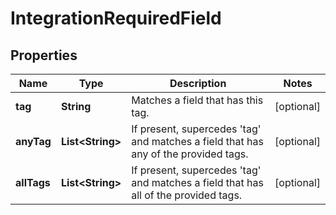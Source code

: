 # IntegrationRequiredField

## Properties
Name | Type | Description | Notes
------------ | ------------- | ------------- | -------------
**tag** | **String** | Matches a field that has this tag. |  [optional]
**anyTag** | **List&lt;String&gt;** | If present, supercedes &#x27;tag&#x27; and matches a field that has any of the provided tags. |  [optional]
**allTags** | **List&lt;String&gt;** | If present, supercedes &#x27;tag&#x27; and matches a field that has all of the provided tags. |  [optional]
